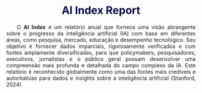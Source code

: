 <h1 style="color: #070743; font-weight: bold; text-align: center">AI Index Report</h1> 

<div style="text-indent: 2em; text-align: justify;">
<p>
O <b>AI Index</b> é um relatório anual que fornece uma visão abrangente sobre o progresso da inteligência artificial (IA) com base em diferentes áreas, como pesquisa, mercado, educação e desempenho tecnológico. Seu objetivo é fornecer dados imparciais, rigorosamente verificados e com fontes amplamente diversificadas, para que policymakers, pesquisadores, executivos, jornalistas e o público geral possam desenvolver uma compreensão mais profunda e detalhada do campo complexo da IA. Este relatório é reconhecido globalmente como uma das fontes mais credíveis e autoritativas para dados e insights sobre a inteligência artificial (Stanford, 2024).
</p>
